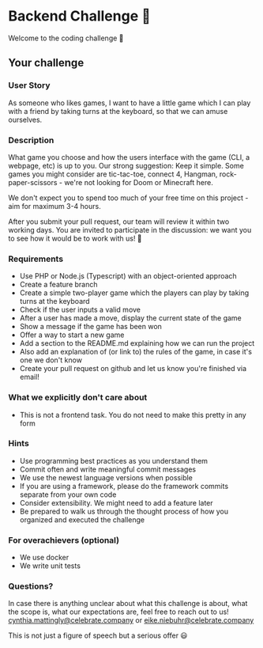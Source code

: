 # Backend Challenge :rocket:
Welcome to the coding challenge :wave:

## Your challenge

### User Story
As someone who likes games, I want to have a little game which I can play with a friend by taking turns at the keyboard, so that we can amuse ourselves.

### Description
What game you choose and how the users interface with the game (CLI, a webpage, etc) is up to you. Our strong suggestion: Keep it simple. Some games you might consider are tic-tac-toe, connect 4, Hangman, rock-paper-scissors - we're not looking for Doom or Minecraft here.

We don't expect you to spend too much of your free time on this project - aim for maximum 3-4 hours.

After you submit your pull request, our team will review it within two working days. You are invited to participate in the discussion: we want you to see how it would be to work with us! :raised_hands:

### Requirements
* Use PHP or Node.js (Typescript) with an object-oriented approach
* Create a feature branch
* Create a simple two-player game which the players can play by taking turns at the keyboard
* Check if the user inputs a valid move
* After a user has made a move, display the current state of the game
* Show a message if the game has been won
* Offer a way to start a new game
* Add a section to the README.md explaining how we can run the project
* Also add an explanation of (or link to) the rules of the game, in case it's one we don't know
* Create your pull request on github and let us know you're finished via email!

### What we explicitly don't care about
* This is not a frontend task. You do not need to make this pretty in any form

### Hints
* Use programming best practices as you understand them
* Commit often and write meaningful commit messages
* We use the newest language versions when possible
* If you are using a framework, please do the framework commits separate from your own code
* Consider extensibility. We might need to add a feature later
* Be prepared to walk us through the thought process of how you organized and executed the challenge

### For overachievers (optional)
* We use docker
* We write unit tests

### Questions?
In case there is anything unclear about what this challenge is about, what the scope is, what our expectations are, feel free to reach out to us! cynthia.mattingly@celebrate.company or eike.niebuhr@celebrate.company

This is not just a figure of speech but a serious offer :smiley:
